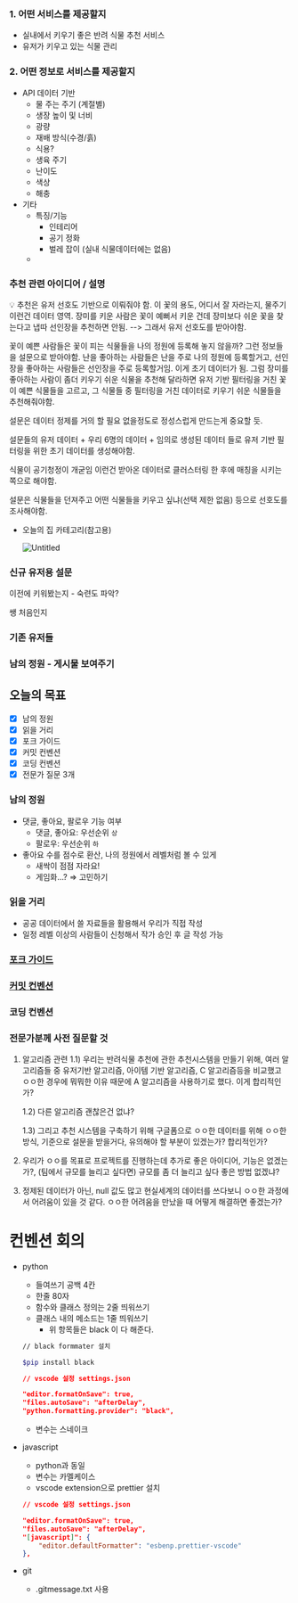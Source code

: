 ### 1. 어떤 서비스를 제공할지

- 실내에서 키우기 좋은 반려 식물 추천 서비스
- 유저가 키우고 있는 식물 관리

### 2. 어떤 정보로 서비스를 제공할지

- API 데이터 기반
    - 물 주는 주기 (계절별)
    - 생장 높이 및 너비
    - 광량
    - 재배 방식(수경/흙)
    - 식용?
    - 생육 주기
    - 난이도
    - 색상
    - 해충
- 기타
    - 특징/기능
        - 인테리어
        - 공기 정화
        - 벌레 잡이 (실내 식물데이터에는 없음)
    - 

### 추천 관련 아이디어 / 설명

<aside>
💡 추천은 유저 선호도 기반으로 이뤄줘야 함.
이 꽃의 용도, 어디서 잘 자라는지, 물주기 이런건 데이터 영역.
장미를 키운 사람은 꽃이 예뻐서 키운 건데 장미보다 쉬운 꽃을 찾는다고 냅따 선인장을 추천하면 안됨.
--> 그래서 유저 선호도를 받아야함.

꽃이 예쁜 사람들은 꽃이 피는 식물들을 나의 정원에 등록해 놓지 않을까?
그런 정보들을 설문으로 받아야함. 난을 좋아하는 사람들은 난을 주로 나의 정원에 등록할거고, 선인장을 좋아하는 사람들은 선인장을 주로 등록할거임. 이게 초기 데이터가 됨. 그럼 장미를 좋아하는 사람이 좀더 키우기 쉬운 식물을 추천해 달라하면 유저 기반 필터링을 거친 꽃이 예쁜 식물들을 고르고, 그 식물들 중 필터링을 거친 데이터로 키우기 쉬운 식물들을 추천해줘야함.

설문은 데이터 정제를 거의 할 필요 없을정도로 정성스럽게 만드는게 중요할 듯.

설문들의 유저 데이터 + 우리 6명의 데이터 + 임의로 생성된 데이터 들로 유저 기반 필터링을 위한 초기 데이터를 생성해야함.

식물이 공기청정이 개굳임 이런건 받아온 데이터로 클러스터링 한 후에 매칭을 시키는 쪽으로 해야함.

설문은 식물들을 던져주고 어떤 식물들을 키우고 싶냐(선택 제한 없음) 등으로 선호도를 조사해야함.

</aside>

- 오늘의 집 카테고리(참고용)
    
    ![Untitled](https://s3-us-west-2.amazonaws.com/secure.notion-static.com/a991328b-ff4f-4a53-bc89-de9c28cc2fca/Untitled.png)
    

### 신규 유저용 설문

이전에 키워봤는지 - 숙련도 파악?

쌩 처음인지

### 기존 유저들

### 남의 정원 - 게시물 보여주기
## 오늘의 목표

- [x]  남의 정원
- [x]  읽을 거리
- [x]  포크 가이드
- [x]  커밋 컨벤션
- [x]  코딩 컨벤션
- [x]  전문가 질문 3개

### 남의 정원

- 댓글, 좋아요, 팔로우 기능 여부
    - 댓글, 좋아요: 우선순위 `상`
    - 팔로우: 우선순위 `하`
- 좋아요 수를 점수로 환산, 나의 정원에서 레벨처럼 볼 수 있게
    - 새싹이 점점 자라요!
    - 게임화…? ⇒ 고민하기

### 읽을 거리

- 공공 데이터에서 쓸 자료들을 활용해서 우리가 직접 작성
- 일정 레벨 이상의 사람들이 신청해서 작가 승인 후 글 작성 가능

### [포크 가이드](https://www.notion.so/1872e235f72744288336c8cd2679b352)

### [커밋 컨벤션](https://www.notion.so/1872e235f72744288336c8cd2679b352)

### 코딩 컨벤션

### 전문가분께 사전 질문할 것

1. 알고리즘 관련
1.1) 우리는 반려식물 추천에 관한 추천시스템을 만들기 위해, 여러 알고리즘들 중
유저기반 알고리즘, 아이템 기반 알고리즘, C 알고리즘등을 비교했고
ㅇㅇ한 경우에 뭐뭐한 이유 때문에 A 알고리즘을 사용하기로 했다. 이게 합리적인가?
    
    1.2) 다른 알고리즘 괜찮은건 없냐?
    
    1.3) 그리고 추천 시스템을 구축하기 위해 구글폼으로 ㅇㅇ한 데이터를 위해 ㅇㅇ한 방식, 기준으로 설문을 받을거다, 유의해야 할 부분이 있겠는가? 합리적인가?
    
2. 우리가 ㅇㅇ를 목표로 프로젝트를 진행하는데 추가로 좋은 아이디어, 기능은 없겠는가?, (팀에서 규모를 늘리고 싶다면) 규모를 좀 더 늘리고 싶다 좋은 방법 없겠냐?
    
    
3. 정제된 데이터가 아닌, null 값도 많고 현실세계의 데이터를 쓰다보니 ㅇㅇ한 과정에서 어려움이 있을 것 같다.
ㅇㅇ한 어려움을 만났을 때 어떻게 해결하면 좋겠는가?

# 컨벤션 회의

- python
    - 들여쓰기 공백 4칸
    - 한줄 80자
    - 함수와 클래스 정의는 2줄 띄워쓰기
    - 클래스 내의 메소드는 1줄 띄워쓰기
        - 위 항목들은 black 이 다 해준다.
    
    ```bash
    // black formmater 설치
    
    $pip install black
    ```
    
    ```json
    // vscode 설정 settings.json
    
    "editor.formatOnSave": true,
    "files.autoSave": "afterDelay",
    "python.formatting.provider": "black",
    ```
    
    - 변수는 스네이크
- javascript
    - python과 동일
    - 변수는 카멜케이스
    - vscode extension으로 prettier 설치
    
    ```json
    // vscode 설정 settings.json
    
    "editor.formatOnSave": true,
    "files.autoSave": "afterDelay",
    "[javascript]": {
        "editor.defaultFormatter": "esbenp.prettier-vscode"
    },
    ```
    
- git
    - .gitmessage.txt 사용